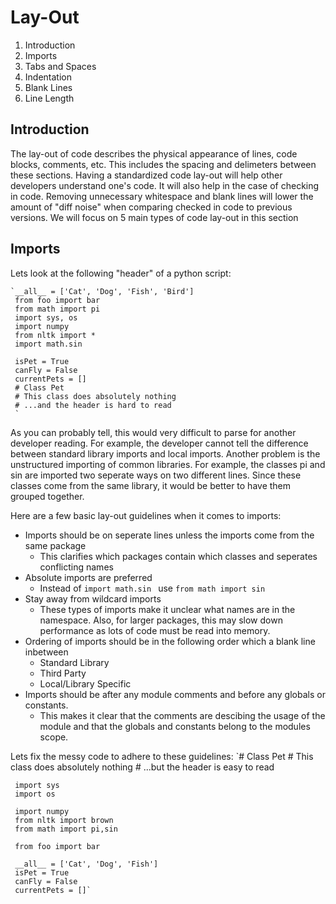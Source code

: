 # Lay-Out

1. Introduction
2. Imports
3. Tabs and Spaces
4. Indentation
5. Blank Lines
6. Line Length 

## Introduction
The lay-out of code describes the physical appearance of lines, code blocks, comments, etc. This includes the spacing and delimeters between these sections. Having a standardized code lay-out will help other developers understand one's code. It will also help in the case of checking in code. Removing unnecessary whitespace and blank lines will lower the amount of "diff noise" when comparing checked in code to previous versions. We will focus on 5 main types of code lay-out in this section

## Imports

Lets look at the following "header" of a python script:

	`__all__ = ['Cat', 'Dog', 'Fish', 'Bird']
	 from foo import bar
	 from math import pi
	 import sys, os
	 import numpy
	 from nltk import *
	 import math.sin

	 isPet = True
	 canFly = False
	 currentPets = []
	 # Class Pet
	 # This class does absolutely nothing
	 # ...and the header is hard to read
	 `

As you can probably tell, this would very difficult to parse for another developer reading. For example, the developer cannot tell the difference between standard library imports and local imports. Another problem is the unstructured importing of common libraries. For example, the classes pi and sin are imported two seperate ways on two different lines. Since these classes come from the same library, it would be better to have them grouped together.

Here are a few basic lay-out guidelines when it comes to imports:

- Imports should be on seperate lines unless the imports come from the same package
	- This clarifies which packages contain which classes and seperates conflicting names
- Absolute imports are preferred
	- Instead of `import math.sin ` use `from math import sin `
- Stay away from wildcard imports
	- These types of imports make it unclear what names are in the namespace. Also, for larger packages, this may slow down performance as lots of code must be read into memory.
- Ordering of imports should be in the following order which a blank line inbetween
	- Standard Library
	- Third Party
	- Local/Library Specific
- Imports should be after any module comments and before any globals or constants.
	- This makes it clear that the comments are descibing the usage of the module and that the globals and constants belong to the modules scope.

Lets fix the messy code to adhere to these guidelines:
	`# Class Pet
	 # This class does absolutely nothing
	 # ...but the header is easy to read

	 import sys
	 import os

	 import numpy
	 from nltk import brown
	 from math import pi,sin

	 from foo import bar

	 __all__ = ['Cat', 'Dog', 'Fish']
	 isPet = True
	 canFly = False
	 currentPets = []`
